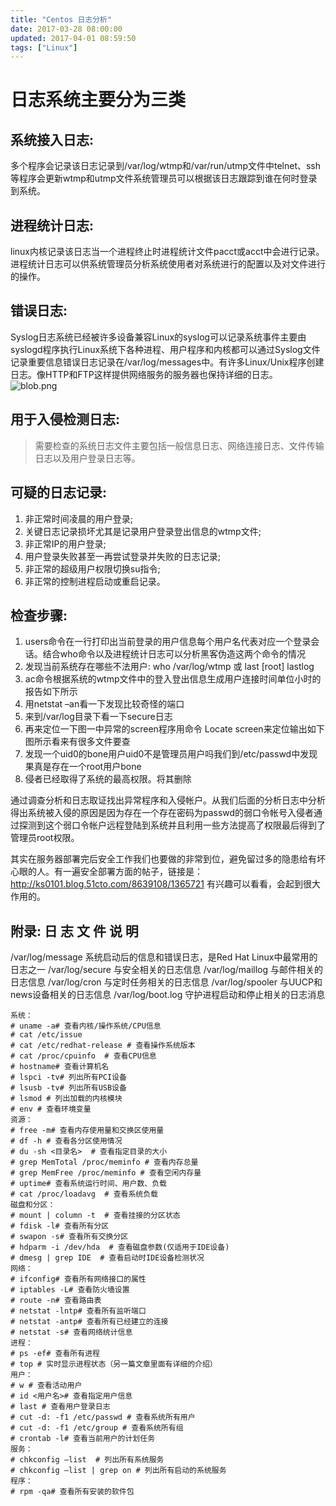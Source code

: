 ```yaml
---
title: "Centos 日志分析"
date: 2017-03-28 08:00:00
updated: 2017-04-01 08:59:50
tags: ["Linux"]
---
```

# 日志系统主要分为三类

## 系统接入日志:
多个程序会记录该日志记录到/var/log/wtmp和/var/run/utmp文件中telnet、ssh等程序会更新wtmp和utmp文件系统管理员可以根据该日志跟踪到谁在何时登录到系统。

## 进程统计日志:
linux内核记录该日志当一个进程终止时进程统计文件pacct或acct中会进行记录。进程统计日志可以供系统管理员分析系统使用者对系统进行的配置以及对文件进行的操作。

## 错误日志:
Syslog日志系统已经被许多设备兼容Linux的syslog可以记录系统事件主要由syslogd程序执行Linux系统下各种进程、用户程序和内核都可以通过Syslog文件记录重要信息错误日志记录在/var/log/messages中。有许多Linux/Unix程序创建日志。像HTTP和FTP这样提供网络服务的服务器也保持详细的日志。
![blob.png](/uploads/ueditor/php/upload/image/20170327/1490579873.png)

## 用于入侵检测日志: 
> 需要检查的系统日志文件主要包括一般信息日志、网络连接日志、文件传输日志以及用户登录日志等。
  
## 可疑的日志记录:
  1. 非正常时间凌晨的用户登录;
  2. 关键日志记录损坏尤其是记录用户登录登出信息的wtmp文件;
  3. 非正常IP的用户登录;
  4. 用户登录失败甚至一再尝试登录并失败的日志记录;
  5. 非正常的超级用户权限切换su指令;
  6. 非正常的控制进程启动或重启记录。
  
## 检查步骤:
  1. users命令在一行打印出当前登录的用户信息每个用户名代表对应一个登录会话。结合who命令以及进程统计日志可以分析黑客伪造这两个命令的情况
  2. 发现当前系统存在哪些不法用户: who /var/log/wtmp 或 last [root] lastlog
  3. ac命令根据系统的wtmp文件中的登入登出信息生成用户连接时间单位小时的报告如下所示
  4. 用netstat –an看一下发现比较奇怪的端口
  5. 来到/var/log目录下看一下secure日志
  6. 再来定位一下图一中异常的screen程序用命令 Locate screen来定位输出如下图所示看来有很多文件要查
  7. 发现一个uid0的bone用户uid0不是管理员用户吗我们到/etc/passwd中发现果真是存在一个root用户bone
  8. 侵者已经取得了系统的最高权限。将其删除
  
通过调查分析和日志取证找出异常程序和入侵帐户。从我们后面的分析日志中分析得出系统被入侵的原因是因为存在一个存在密码为passwd的弱口令帐号入侵者通过探测到这个弱口令帐户远程登陆到系统并且利用一些方法提高了权限最后得到了管理员root权限。
  
其实在服务器部署完后安全工作我们也要做的非常到位，避免留过多的隐患给有坏心眼的人。有一遍安全部署方面的帖子，链接是：<http://ks0101.blog.51cto.com/8639108/1365721>  有兴趣可以看看，会起到很大作用的。
  
## 附录: 日 志 文 件 说 明
/var/log/message 系统启动后的信息和错误日志，是Red Hat Linux中最常用的日志之一
/var/log/secure 与安全相关的日志信息
/var/log/maillog 与邮件相关的日志信息
/var/log/cron 与定时任务相关的日志信息
/var/log/spooler 与UUCP和news设备相关的日志信息
/var/log/boot.log 守护进程启动和停止相关的日志消息
  
```shell
系统：
# uname -a# 查看内核/操作系统/CPU信息
# cat /etc/issue
# cat /etc/redhat-release # 查看操作系统版本
# cat /proc/cpuinfo  # 查看CPU信息
# hostname# 查看计算机名
# lspci -tv# 列出所有PCI设备
# lsusb -tv# 列出所有USB设备
# lsmod # 列出加载的内核模块
# env # 查看环境变量
资源：
# free -m# 查看内存使用量和交换区使用量
# df -h # 查看各分区使用情况
# du -sh <目录名>  # 查看指定目录的大小
# grep MemTotal /proc/meminfo # 查看内存总量
# grep MemFree /proc/meminfo # 查看空闲内存量
# uptime# 查看系统运行时间、用户数、负载
# cat /proc/loadavg  # 查看系统负载
磁盘和分区：
# mount | column -t  # 查看挂接的分区状态
# fdisk -l# 查看所有分区
# swapon -s# 查看所有交换分区
# hdparm -i /dev/hda  # 查看磁盘参数(仅适用于IDE设备)
# dmesg | grep IDE  # 查看启动时IDE设备检测状况
网络：
# ifconfig# 查看所有网络接口的属性
# iptables -L# 查看防火墙设置
# route -n# 查看路由表
# netstat -lntp# 查看所有监听端口
# netstat -antp# 查看所有已经建立的连接
# netstat -s# 查看网络统计信息
进程：
# ps -ef# 查看所有进程
# top # 实时显示进程状态（另一篇文章里面有详细的介绍）
用户：
# w # 查看活动用户
# id <用户名># 查看指定用户信息
# last # 查看用户登录日志
# cut -d: -f1 /etc/passwd # 查看系统所有用户
# cut -d: -f1 /etc/group # 查看系统所有组
# crontab -l# 查看当前用户的计划任务
服务：
# chkconfig –list  # 列出所有系统服务
# chkconfig –list | grep on # 列出所有启动的系统服务
程序：
# rpm -qa# 查看所有安装的软件包
```
